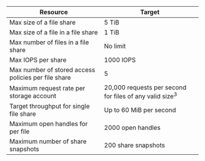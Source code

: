 |                      Resource                       |                               Target                               |
|-----------------------------------------------------|--------------------------------------------------------------------|
|              Max size of a file share               |                               5 TiB                                |
|         Max size of a file in a file share          |                               1 TiB                                |
|         Max number of files in a file share         |                              No limit                              |
|                 Max IOPS per share                  |                             1000 IOPS                              |
| Max number of stored access policies per file share |                                 5                                  |
|      Maximum request rate per storage account       | 20,000 requests per second for files of any valid size<sup>3</sup> |
|       Target throughput for single file share       |                      Up to 60 MiB per second                       |
|          Maximum open handles for per file          |                         2000 open handles                          |
|          Maximum number of share snapshots          |                        200 share snapshots                         |

